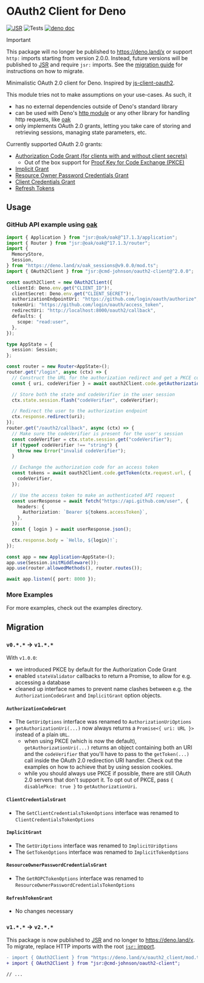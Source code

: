 # OAuth2 Client for Deno

[![JSR](https://jsr.io/badges/@cmd-johnson/oauth2-client)](https://jsr.io/@cmd-johnson/oauth2-client)
![Tests](https://github.com/cmd-johnson/deno-oauth2-client/workflows/Tests/badge.svg)
[![deno doc](https://doc.deno.land/badge.svg)](https://jsr.io/@cmd-johnson/oauth2-client/doc)

> [!IMPORTANT]
> This package will no longer be published to https://deno.land/x or support
> `http:` imports starting from version 2.0.0. Instead, future versions will be
> published to [JSR](https://jsr.io/) and require `jsr:` imports. See the
> [migration guide](#v1---v2) for instructions on how to migrate.

Minimalistic OAuth 2.0 client for Deno. Inspired by
[js-client-oauth2](https://github.com/mulesoft/js-client-oauth2/).

This module tries not to make assumptions on your use-cases. As such, it

- has no external dependencies outside of Deno's standard library
- can be used with Deno's [http module](https://deno.land/std@0.71.0/http) or
  any other library for handling http requests, like
  [oak](https://deno.land/x/oak)
- only implements OAuth 2.0 grants, letting you take care of storing and
  retrieving sessions, managing state parameters, etc.

Currently supported OAuth 2.0 grants:

- [Authorization Code Grant (for clients with and without client secrets)](https://www.rfc-editor.org/rfc/rfc6749#section-4.1)
  - Out of the box support for
    [Proof Key for Code Exchange (PKCE)](https://www.rfc-editor.org/rfc/rfc7636)
- [Implicit Grant](https://www.rfc-editor.org/rfc/rfc6749#section-4.2)
- [Resource Owner Password Credentials Grant](https://www.rfc-editor.org/rfc/rfc6749#section-4.3)
- [Client Credentials Grant](https://www.rfc-editor.org/rfc/rfc6749#section-4.4)
- [Refresh Tokens](https://www.rfc-editor.org/rfc/rfc6749#section-6)

## Usage

### GitHub API example using [oak](https://jsr.io/@oak/oak)

```ts ignore
import { Application } from "jsr:@oak/oak@^17.1.3/application";
import { Router } from "jsr:@oak/oak@^17.1.3/router";
import {
  MemoryStore,
  Session,
} from "https://deno.land/x/oak_sessions@v9.0.0/mod.ts";
import { OAuth2Client } from "jsr:@cmd-johnson/oauth2-client@^2.0.0";

const oauth2Client = new OAuth2Client({
  clientId: Deno.env.get("CLIENT_ID")!,
  clientSecret: Deno.env.get("CLIENT_SECRET")!,
  authorizationEndpointUri: "https://github.com/login/oauth/authorize",
  tokenUri: "https://github.com/login/oauth/access_token",
  redirectUri: "http://localhost:8000/oauth2/callback",
  defaults: {
    scope: "read:user",
  },
});

type AppState = {
  session: Session;
};

const router = new Router<AppState>();
router.get("/login", async (ctx) => {
  // Construct the URL for the authorization redirect and get a PKCE codeVerifier
  const { uri, codeVerifier } = await oauth2Client.code.getAuthorizationUri();

  // Store both the state and codeVerifier in the user session
  ctx.state.session.flash("codeVerifier", codeVerifier);

  // Redirect the user to the authorization endpoint
  ctx.response.redirect(uri);
});
router.get("/oauth2/callback", async (ctx) => {
  // Make sure the codeVerifier is present for the user's session
  const codeVerifier = ctx.state.session.get("codeVerifier");
  if (typeof codeVerifier !== "string") {
    throw new Error("invalid codeVerifier");
  }

  // Exchange the authorization code for an access token
  const tokens = await oauth2Client.code.getToken(ctx.request.url, {
    codeVerifier,
  });

  // Use the access token to make an authenticated API request
  const userResponse = await fetch("https://api.github.com/user", {
    headers: {
      Authorization: `Bearer ${tokens.accessToken}`,
    },
  });
  const { login } = await userResponse.json();

  ctx.response.body = `Hello, ${login}!`;
});

const app = new Application<AppState>();
app.use(Session.initMiddleware());
app.use(router.allowedMethods(), router.routes());

await app.listen({ port: 8000 });
```

### More Examples

For more examples, check out the examples directory.

## Migration

### `v0.*.*` -> `v1.*.*`

With `v1.0.0`:

- we introduced PKCE by default for the Authorization Code Grant
- enabled `stateValidator` callbacks to return a Promise, to allow for e.g.
  accessing a database
- cleaned up interface names to prevent name clashes between e.g. the
  `AuthorizationCodeGrant` and `ImplicitGrant` option objects.

#### `AuthorizationCodeGrant`

- The `GetUriOptions` interface was renamed to `AuthorizationUriOptions`
- `getAuthorizationUri(...)` now always returns a `Promise<{ uri: URL }>`
  instead of a plain `URL`.
  - when using PKCE (which is now the default), `getAuthorizationUri(...)`
    returns an object containing both an URI and the `codeVerifier` that you'll
    have to pass to the `getToken(...)` call inside the OAuth 2.0 redirection
    URI handler. Check out the examples on how to achieve that by using session
    cookies.
  - while you should always use PKCE if possible, there are still OAuth 2.0
    servers that don't support it. To opt out of PKCE, pass
    `{ disablePkce: true }` to `getAuthorizationUri`.

#### `ClientCredentialsGrant`

- The `GetClientCredentialsTokenOptions` interface was renamed to
  `ClientCredentialsTokenOptions`

#### `ImplicitGrant`

- The `GetUriOptions` interface was renamed to `ImplicitUriOptions`
- The `GetTokenOptions` interface was renamed to `ImplicitTokenOptions`

#### `ResourceOwnerPasswordCredentialsGrant`

- The `GetROPCTokenOptions` interface was renamed to
  `ResourceOwnerPasswordCredentialsTokenOptions`

#### `RefreshTokenGrant`

- No changes necessary

### `v1.*.*` -> `v2.*.*`

This package is now published to [JSR](https://jsr.io/) and no longer to
https://deno.land/x. To migrate, replace HTTP imports with the root
[`jsr:` import](https://jsr.io/docs/native-imports).

```diff
- import { OAuth2Client } from "https://deno.land/x/oauth2_client/mod.ts";
+ import { OAuth2Client } from "jsr:@cmd-johnson/oauth2-client";

// ...
```
